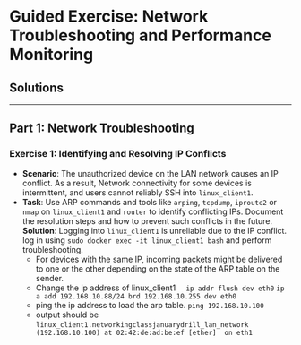 
# Guided Exercise: Network Troubleshooting and Performance Monitoring

## Solutions

---

## Part 1: Network Troubleshooting

### Exercise 1: Identifying and Resolving IP Conflicts
- **Scenario**: The unauthorized device on the LAN network causes an IP conflict. As a result, Network connectivity for some devices is intermittent, and users cannot reliably SSH into `linux_client1`. 
- **Task**: Use ARP commands and tools like `arping`, `tcpdump`, `iproute2` or `nmap` on `linux_client1` and `router` to identify conflicting IPs. Document the resolution steps and how to prevent such conflicts in the future.
**Solution**: Logging into `linux_client1` is unreliable due to the IP conflict. log in using `sudo docker exec -it linux_client1 bash` and perform troubleshooting. 
    - For devices with the same IP, incoming packets might be delivered to one or the other depending on the state of the ARP table on the sender. 
    - Change the ip address of linux_client1
    `  ip addr flush dev eth0`
    `ip a add 192.168.10.88/24 brd 192.168.10.255 dev eth0` 
    - ping the ip address to load the arp table.
    `ping 192.168.10.100`
    - output should be 
    `linux_client1.networkingclassjanuarydrill_lan_network (192.168.10.100) at 02:42:de:ad:be:ef [ether]  on eth1`
    
